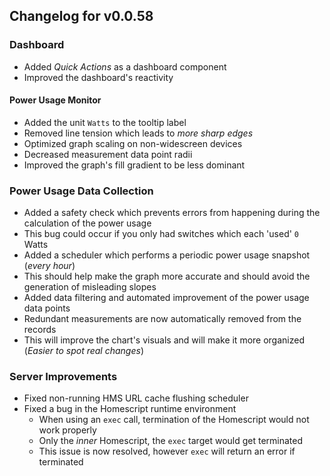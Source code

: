 ## Changelog for v0.0.58

### Dashboard
- Added *Quick Actions* as a dashboard component
- Improved the dashboard's reactivity

#### Power Usage Monitor
- Added the unit `Watts` to the tooltip label
- Removed line tension which leads to *more sharp edges*
- Optimized graph scaling on non-widescreen devices
- Decreased measurement data point radii
- Improved the graph's fill gradient to be less dominant

### Power Usage Data Collection
- Added a safety check which prevents errors from happening during the calculation of the power usage
- This bug could occur if you only had switches which each 'used' `0` Watts
- Added a scheduler which performs a periodic power usage snapshot (*every hour*)
- This should help make the graph more accurate and should avoid the generation of misleading slopes
- Added data filtering and automated improvement of the power usage data points
- Redundant measurements are now automatically removed from the records
- This will improve the chart's visuals and will make it more organized (*Easier to spot real changes*)

### Server Improvements
- Fixed non-running HMS URL cache flushing scheduler
- Fixed a bug in the Homescript runtime environment
    - When using an `exec` call, termination of the Homescript would not work properly
    - Only the *inner* Homescript, the `exec` target would get terminated
    - This issue is now resolved, however `exec` will return an error if terminated

